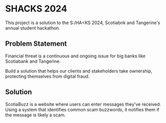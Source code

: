 # SHACKS 2024
This project is a solution to the S:/HA<KS 2024, Scotiabnk and Tangerine's annual student hackathon. 

## Problem Statement

Financial threat is a continuous and ongoing issue for big banks like Scotiabank and Tangerine. 

Build a solution that helps our clients and stakeholders take ownership, protecting themselves from digital fraud.

## Solution

ScotiaBuzz is a website where users can enter messages they've received. Using a system that identifies common scam buzzwords, it notifies them if the message is likely a scam.
